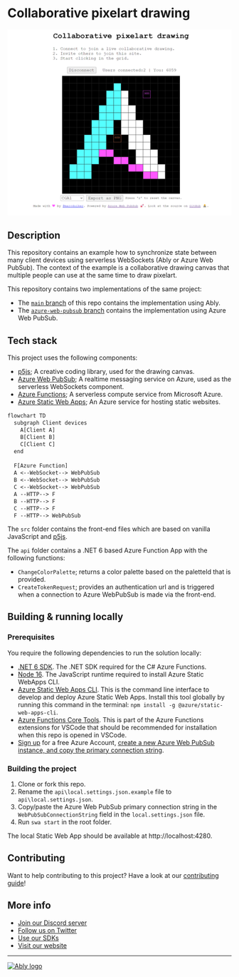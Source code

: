 # Collaborative pixelart drawing


![Screenshot](/media/screenshot.png)


## Description

This repository contains an example how to synchronize state between many client devices using serverless WebSockets (Ably or Azure Web PubSub). The context of the example is a collaborative drawing canvas that multiple people can use at the same time to draw pixelart.

This repository contains two implementations of the same project:

- The [`main` branch](https://github.com/ably-labs/collaborative-pixel-drawing) of this repo contains the implementation using Ably.
- The [`azure-web-pubsub` branch](https://github.com/ably-labs/collaborative-pixel-drawing/tree/azure-web-pubsub) contains the implementation using Azure Web PubSub.

## Tech stack

This project uses the following components:

- [p5js](https://p5js.org/); A creative coding library, used for the drawing canvas.
- [Azure Web PubSub](https://ably.com/); A realtime messaging service on Azure, used as the serverless WebSockets component.
- [Azure Functions](https://docs.microsoft.com/en-us/azure/azure-functions/functions-overview); A serverless compute service from Microsoft Azure.
- [Azure Static Web Apps](https://docs.microsoft.com/en-us/azure/static-web-apps/overview); An Azure service for hosting static websites.

```mermaid
flowchart TD
  subgraph Client devices
    A[Client A]
    B[Client B]
    C[Client C]
  end
  
  F[Azure Function]
  A <--WebSocket--> WebPubSub
  B <--WebSocket--> WebPubSub
  C <--WebSocket--> WebPubSub
  A --HTTP--> F
  B --HTTP--> F
  C --HTTP--> F
  F --HTTP--> WebPubSub
```

The `src` folder contains the front-end files which are based on vanilla JavaScript and [p5js](https://p5js.org/).

The `api` folder contains a .NET 6 based Azure Function App with the following functions:

- `ChangeColorPalette`; returns a color palette based on the paletteId that is provided.
- `CreateTokenRequest`; provides an authentication url and is triggered when a connection to Azure WebPubSub is made via the front-end.

## Building & running locally

### Prerequisites

You require the following dependencies to run the solution locally:

- [.NET 6 SDK](https://dotnet.microsoft.com/download/dotnet/6.0). The .NET SDK required for the C# Azure Functions.
- [Node 16](https://nodejs.org/en/). The JavaScript runtime required to install Azure Static WebApps CLI.
- [Azure Static Web Apps CLI](https://github.com/Azure/static-web-apps-cli). This is the command line interface to develop and deploy Azure Static Web Apps. Install this tool globally by running this command in the terminal: `npm install -g @azure/static-web-apps-cli`.
- [Azure Functions Core Tools](https://docs.microsoft.com/azure/azure-functions/functions-run-local?tabs=v4%2Cwindows%2Ccsharp%2Cportal%2Cbash). This is part of the Azure Functions extensions for VSCode that should be recommended for installation when this repo is opened in VSCode.
- [Sign up](https://azure.microsoft.com/free/) for a free Azure Account, [create a new Azure Web PubSub instance, and copy the primary connection string](https://docs.microsoft.com/azure/azure-web-pubsub/howto-develop-create-instance).


### Building the project

1. Clone or fork this repo.
2. Rename the `api\local.settings.json.example` file to `api\local.settings.json`.
3. Copy/paste the Azure Web PubSub primary connection string in the `WebPubSubConnectionString` field in the `local.settings.json` file.
4. Run `swa start` in the root folder.

The local Static Web App should be available at http://localhost:4280.

## Contributing

Want to help contributing to this project? Have a look at our [contributing guide](CONTRIBUTING.md)!

## More info

- [Join our Discord server](https://discord.gg/q89gDHZcBK)
- [Follow us on Twitter](https://twitter.com/ablyrealtime)
- [Use our SDKs](https://github.com/ably/)
- [Visit our website](https://ably.com)

---
[![Ably logo](https://static.ably.dev/badge-black.svg?collaborative-pixelart-drawing)](https://ably.com)